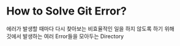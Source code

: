 # How to Solve Git Error?
에러가 발생할 때마다 다시 찾아보는 비효율적인 일을 하지 않도록 하기 위해  
깃에서 발생하는 여러 Error들을 모아두는 Directory  
